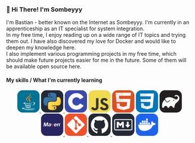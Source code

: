 ### 👋 Hi There! I'm Sombeyyy

<p>
    I'm Bastian - better known on the Internet as Sombeyyy. I'm currently in an apprenticeship as an IT specialist for system integration. <br>
    In my free time, I enjoy reading up on a wide range of IT topics and trying them out. I have also discovered my love for
    Docker and would like to deepen my knowledge here. <br>
    I also implement various programming projects in my free time, which should make future projects easier for me in the future.
    Some of them will be available open source here.
</p>

#### My skills / What I'm currently learning

<p align="center">
    <a href="https://www.java.com/">
        <img alt="Java" src="./assets/icon-java.svg" height="60" width="60">
    </a>
    <a href="https://www.python.org/">
        <img alt="Python" src="./assets/icon-python-dark.svg" height="60" width="60">
    </a>
    <img alt="C Programming Language" src="./assets/icon-c.svg" height="60" width="60">
    <img alt="JavaScript" src="./assets/icon-javascript.svg" height="60" width="60">
    <img alt="HTML" src="./assets/icon-html.svg" height="60" width="60">
    <img alt="CSS" src="./assets/icon-css.svg" height="60" width="60">
    <a href="https://gradle.org/">
        <img alt="Gradle" src="./assets/icon-gradle-dark.svg" height="60" width="60">
    </a>
    <a href="https://maven.apache.org/">
        <img alt="Maven" src="./assets/icon-maven.svg" height="60" width="60">
    </a>
    <a href="https://git-scm.com/">
        <img alt="Git" src="./assets/icon-git.svg" height="60" width="60">
    </a>
    <a href="https://github.com/">
        <img alt="GitHub" src="./assets/icon-github-dark.svg" height="60" width="60">
    </a>
    <img alt="Markdown" src="./assets/icon-makrdown-dark.svg" height="60" width="60">
    <a href="https://www.docker.com/">
        <img alt="Docker" src="./assets/icon-docker.svg" height="60" width="60">
    </a>
</p>

